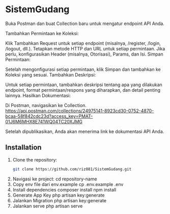 # SistemGudang

Buka Postman dan buat Collection baru untuk mengatur endpoint API Anda.

Tambahkan Permintaan ke Koleksi:

Klik Tambahkan Request untuk setiap endpoint (misalnya, /register, /login, /logout, dll.).
Tetapkan metode HTTP dan URL untuk setiap permintaan.
Jika perlu, konfigurasikan Header (misalnya, Otorisasi), Params, dan Isi.
Simpan Permintaan:

Setelah mengonfigurasi setiap permintaan, klik Simpan dan tambahkan ke Koleksi yang sesuai.
Tambahkan Deskripsi:

Untuk setiap permintaan, tambahkan deskripsi tentang apa yang dilakukan endpoint, format permintaan/respons yang diharapkan, dan detail penting lainnya.
Hasilkan Dokumentasi:

Di Postman, navigasikan ke Collection.
https://api.postman.com/collections/24975141-8923cd30-0752-4870-bcaa-58f842cdc23d?access_key=PMAT-01J6M6MHX8E741WQ04TC20XJMG

Setelah dipublikasikan, Anda akan menerima link ke dokumentasi API Anda.

## Installation

1. Clone the repository:
   ```bash
   git clone https://github.com/riz081/SistemGudang.git
2. Navigasi ke project:
    cd repository-name
3. Copy env file dari env.example
    cp .env.example .env
4. Install dependencies
    composer install
    npm install
5. Generate App Key
    php artisan key:generate
6. Jalankan Migration
    php artisan key:generate
7. Jalankan serve
    php artisan serve

